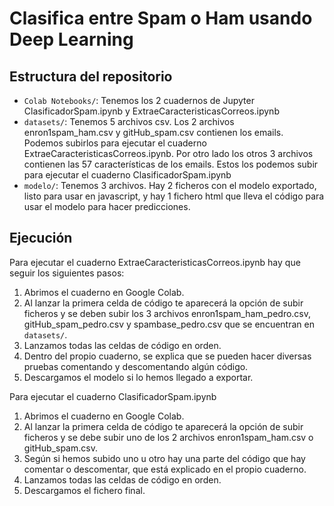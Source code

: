 # Clasifica entre Spam o Ham usando Deep Learning

## Estructura del repositorio
- `Colab Notebooks/`: Tenemos los 2 cuadernos de Jupyter ClasificadorSpam.ipynb y ExtraeCaracteristicasCorreos.ipynb
- `datasets/`: Tenemos 5 archivos csv. Los 2 archivos enron1spam_ham.csv y gitHub_spam.csv contienen los emails. Podemos subirlos para ejecutar el cuaderno ExtraeCaracteristicasCorreos.ipynb. Por otro lado los otros 3 archivos contienen las 57 características de los emails. Estos los podemos subir para ejecutar el cuaderno ClasificadorSpam.ipynb
- `modelo/`: Tenemos 3 archivos. Hay 2 ficheros con el modelo exportado, listo para usar en javascript, y hay 1 fichero html que lleva el código para usar el modelo para hacer predicciones.

## Ejecución
Para ejecutar el cuaderno ExtraeCaracteristicasCorreos.ipynb hay que seguir los siguientes pasos:
1. Abrimos el cuaderno en Google Colab.
2. Al lanzar la primera celda de código te aparecerá la opción de subir ficheros y se deben subir los 3 archivos enron1spam_ham_pedro.csv, gitHub_spam_pedro.csv y spambase_pedro.csv que se encuentran en `datasets/`.
3. Lanzamos todas las celdas de código en orden.
4. Dentro del propio cuaderno, se explica que se pueden hacer diversas pruebas comentando y descomentando algún código.
5. Descargamos el modelo si lo hemos llegado a exportar.

Para ejecutar el cuaderno ClasificadorSpam.ipynb
1. Abrimos el cuaderno en Google Colab.
2. Al lanzar la primera celda de código te aparecerá la opción de subir ficheros y se debe subir uno de los 2 archivos enron1spam_ham.csv o gitHub_spam.csv.
3. Según si hemos subido uno u otro hay una parte del código que hay comentar o descomentar, que está explicado en el propio cuaderno.
4. Lanzamos todas las celdas de código en orden.
5. Descargamos el fichero final.
